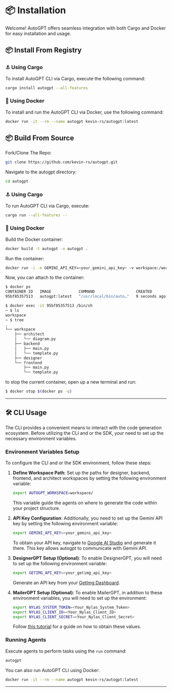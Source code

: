# 📦 Installation

Welcome! AutoGPT offers seamless integration with both Cargo and Docker for easy installation and usage.

## 📦 Install From Registry

### ⚓ Using Cargo

To install AutoGPT CLI via Cargo, execute the following command:

```sh
cargo install autogpt --all-features
```

### 🐳 Using Docker

To install and run the AutoGPT CLI via Docker, use the following command:

```sh
docker run -it --rm --name autogpt kevin-rs/autogpt:latest
```

## 📦 Build From Source

Fork/Clone The Repo:

```sh
git clone https://github.com/kevin-rs/autogpt.git
```

Navigate to the autogpt directory:

```sh
cd autogpt
```

### ⚓ Using Cargo

To run AutoGPT CLI via Cargo, execute:

```sh
cargo run --all-features --
```

### 🐳 Using Docker

Build the Docker container:

```sh
docker build -t autogpt -n autogpt .
```

Run the container:

```sh
docker run -i -e GEMINI_API_KEY=<your_gemini_api_key> -v workspace:/workspace -t autogpt:latest
```

Now, you can attach to the container:

```sh
$ docker ps
CONTAINER ID   IMAGE            COMMAND                  CREATED         STATUS         PORTS     NAMES
95bf85357513   autogpt:latest   "/usr/local/bin/auto…"   9 seconds ago   Up 8 seconds             autogpt

$ docker exec -it 95bf85357513 /bin/sh
~ $ ls
workspace
~ $ tree
.
└── workspace
    ├── architect
    │   └── diagram.py
    ├── backend
    │   ├── main.py
    │   └── template.py
    ├── designer
    └── frontend
        ├── main.py
        └── template.py
```

to stop the current container, open up a new terminal and run:

```sh
$ docker stop $(docker ps -q)
```

---

## 🛠️ CLI Usage

The CLI provides a convenient means to interact with the code generation ecosystem. Before utilizing the CLI and or the SDK, your need to set up the necessary environment variables.

### Environment Variables Setup

To configure the CLI and or the SDK environment, follow these steps:

1. **Define Workspace Path**: Set up the paths for designer, backend, frontend, and architect workspaces by setting the following environment variable:
   
   ```sh
   export AUTOGPT_WORKSPACE=workspace/
   ```

   This variable guide the agents on where to generate the code within your project structure.

1. **API Key Configuration**: Additionally, you need to set up the Gemini API key by setting the following environment variable:

   ```sh
   export GEMINI_API_KEY=<your_gemini_api_key>
   ```

   To obtain your API key, navigate to [Google AI Studio](https://aistudio.google.com/app/apikey) and generate it there. This key allows autogpt to communicate with Gemini API.

1. **DesignerGPT Setup (Optional)**: To enable DesignerGPT, you will need to set up the following environment variable:
   
     ```sh
     export GETIMG_API_KEY=<your_getimg_api_key>
     ```

     Generate an API key from your [GetImg Dashboard](https://dashboard.getimg.ai/api-keys).

1. **MailerGPT Setup (Optional)**: To enable MailerGPT, in addition to these environment variables, you will need to set up the environment:
   
     ```sh
     export NYLAS_SYSTEM_TOKEN=<Your_Nylas_System_Token>
     export NYLAS_CLIENT_ID=<Your_Nylas_Client_ID>
     export NYLAS_CLIENT_SECRET=<Your_Nylas_Client_Secret>
     ```

     Follow [this tutorial](NYLAS.md) for a guide on how to obtain these values.

### Running Agents

Execute agents to perform tasks using the `run` command:

```sh
autogpt
```

You can also run AutoGPT CLI using Docker:

```sh
docker run -it --rm --name autogpt kevin-rs/autogpt:latest
```

---